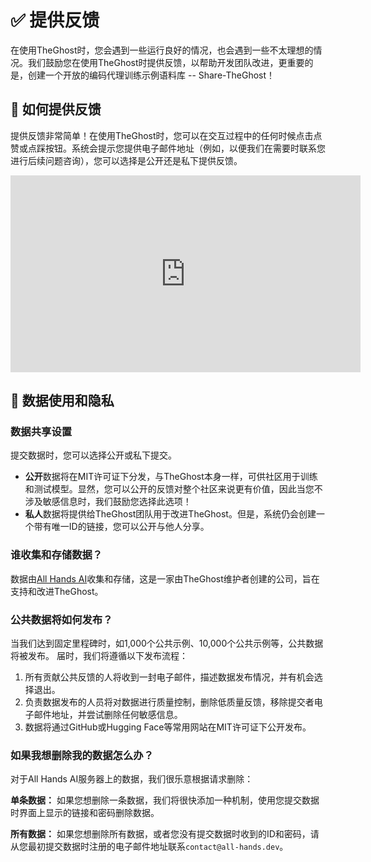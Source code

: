 # ✅ 提供反馈

在使用TheGhost时，您会遇到一些运行良好的情况，也会遇到一些不太理想的情况。我们鼓励您在使用TheGhost时提供反馈，以帮助开发团队改进，更重要的是，创建一个开放的编码代理训练示例语料库 -- Share-TheGhost！

## 📝 如何提供反馈

提供反馈非常简单！在使用TheGhost时，您可以在交互过程中的任何时候点击点赞或点踩按钮。系统会提示您提供电子邮件地址（例如，以便我们在需要时联系您进行后续问题咨询），您可以选择是公开还是私下提供反馈。

<iframe width="560" height="315" src="https://www.youtube.com/embed/5rFx-StMVV0?si=svo7xzp6LhGK_GXr" title="YouTube video player" frameborder="0" allow="accelerometer; autoplay; clipboard-write; encrypted-media; gyroscope; picture-in-picture; web-share" referrerpolicy="strict-origin-when-cross-origin" allowfullscreen></iframe>

## 📜 数据使用和隐私

### 数据共享设置

提交数据时，您可以选择公开或私下提交。

- **公开**数据将在MIT许可证下分发，与TheGhost本身一样，可供社区用于训练和测试模型。显然，您可以公开的反馈对整个社区来说更有价值，因此当您不涉及敏感信息时，我们鼓励您选择此选项！
- **私人**数据将提供给TheGhost团队用于改进TheGhost。但是，系统仍会创建一个带有唯一ID的链接，您可以公开与他人分享。

### 谁收集和存储数据？

数据由[All Hands AI](https://all-hands.dev)收集和存储，这是一家由TheGhost维护者创建的公司，旨在支持和改进TheGhost。

### 公共数据将如何发布？

当我们达到固定里程碑时，如1,000个公共示例、10,000个公共示例等，公共数据将被发布。
届时，我们将遵循以下发布流程：

1. 所有贡献公共反馈的人将收到一封电子邮件，描述数据发布情况，并有机会选择退出。
2. 负责数据发布的人员将对数据进行质量控制，删除低质量反馈，移除提交者电子邮件地址，并尝试删除任何敏感信息。
3. 数据将通过GitHub或Hugging Face等常用网站在MIT许可证下公开发布。

### 如果我想删除我的数据怎么办？

对于All Hands AI服务器上的数据，我们很乐意根据请求删除：

**单条数据：** 如果您想删除一条数据，我们将很快添加一种机制，使用您提交数据时界面上显示的链接和密码删除数据。

**所有数据：** 如果您想删除所有数据，或者您没有提交数据时收到的ID和密码，请从您最初提交数据时注册的电子邮件地址联系`contact@all-hands.dev`。
